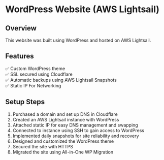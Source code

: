 # WordPress Website (AWS Lightsail)

## Overview
This website was built using WordPress and hosted on AWS Lightsail.

## Features
✅ Custom WordPress theme  
✅ SSL secured using Cloudflare  
✅ Automatic backups using AWS Lightsail Snapshots  
✅ Static IP For Networking

## Setup Steps
1. Purchased a domain and set up DNS in Cloudflare
2. Created an AWS Lightsail instance with WordPress
3. Attached static IP for easy DNS management and swapping
4. Connected to instance using SSH to gain access to WordPress
5. Implemented daily snapshots for site reliability and recovery
6. Designed and customized the WordPress theme
7. Secured the site with HTTPS
8. Migrated the site using All-in-One WP Migration

<!-- ## Screenshots
 ![Homepage](screenshots/homepage.png) -->
